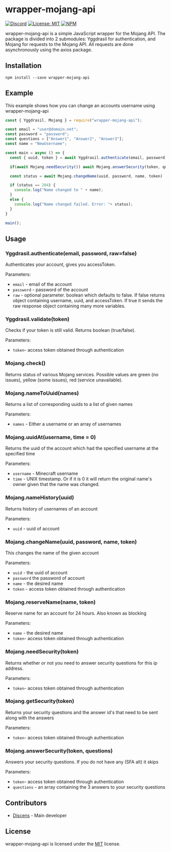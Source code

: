 # wrapper-mojang-api

[![Discord](https://img.shields.io/badge/chat-on%20discord-brightgreen.svg)](https://discord.gg/94MgDaP)
[![License: MIT](https://img.shields.io/badge/License-MIT-yellow.svg)](https://opensource.org/licenses/MIT)
[![NPM](https://img.shields.io/npm/v/wrapper-mojang-api)](https://www.npmjs.com/package/wrapper-mojang-api)


wrapper-mojang-api is a simple JavaScript wrapper for the Mojang API. The package is divided into 2 submodules: Yggdrasil for authentication, and Mojang for requests to the Mojang API. All requests are done asynchronously using the axios package.

## Installation

`npm install --save wrapper-mojang-api`

## Example

This example shows how you can change an accounts username using wrapper-mojang-api

```js
const { Yggdrasil, Mojang } = require("wrapper-mojang-api");

const email = "user@domain.net";
const password = "password";
const questions = ["Answer1", "Answer2", "Answer3"];
const name = "NewUsername";

const main = async () => {
  const { uuid, token } = await Yggdrasil.authenticate(email, password);

  if(await Mojang.needSecurity()) await Mojang.answerSecurity(token, questions);

  const status = await Mojang.changeName(uuid, password, name, token)

  if (status == 204) {
    console.log("Name changed to " + name);
  }
  else {
    console.log("Name changed failed. Error: "+ status);
  }
}

main();
```

## Usage

### Yggdrasil.authenticate(email, password, raw=false)
Authenticates your account, gives you accessToken.

Parameters:
* `email` - email of the account
* `password` - password of the account
* `raw` - optional parameter. boolean which defaults to false. If false returns object containing username, uuid, and accessToken. If true it sends the raw response object containing many more variables.

### Yggdrasil.validate(token)
Checks if your token is still valid. Returns boolean (true/false).

Parameters:
* `token`- access token obtained through authentication

### Mojang.check()
Returns status of various Mojang services. Possible values are green (no issues), yellow (some issues), red (service unavailable).

### Mojang.nameToUuid(names)
Returns a list of corresponding uuids to a list of given names

Parameters:
* `names` - Either a username or an array of usernames

### Mojang.uuidAt(username, time = 0)
Returns the uuid of the account which had the specified username at the specified time

Parameters:
* `username` - Minecraft username
* `time` - UNIX timestamp. Or if it is 0 it will return the original name's owner given that the name was changed.

### Mojang.nameHistory(uuid)
Returns history of usernames of an account

Parameters:
* `uuid` - uuid of account

### Mojang.changeName(uuid, password, name, token)
This changes the name of the given account

Parameters:
* `uuid` - the uuid of account
* `password` the password of account
* `name` - the desired name
* `token` - access token obtained through authentication

### Mojang.reserveName(name, token)
Reserve name for an account for 24 hours. Also known as blocking

Parameters:
* `name` - the desired name
* `token`- access token obtained through authentication

### Mojang.needSecurity(token)
Returns whether or not you need to answer security questions for this ip address.

Parameters:
* `token`- access token obtained through authentication

### Mojang.getSecurity(token)
Returns your security questions and the answer id's that need to be sent along with the answers

Parameters:
* `token`- access token obtained through authentication

### Mojang.answerSecurity(token, questions)
Answers your security questions. If you do not have any (SFA alt) it skips

Parameters:
* `token`- access token obtained through authentication
* `questions` - an array containing the 3 answers to your security questions


## Contributors

* [Discens](https://github.com/Discenz) - Main developer

## License
wrapper-mojang-api is licensed under the [MIT](LICENSE) license.
